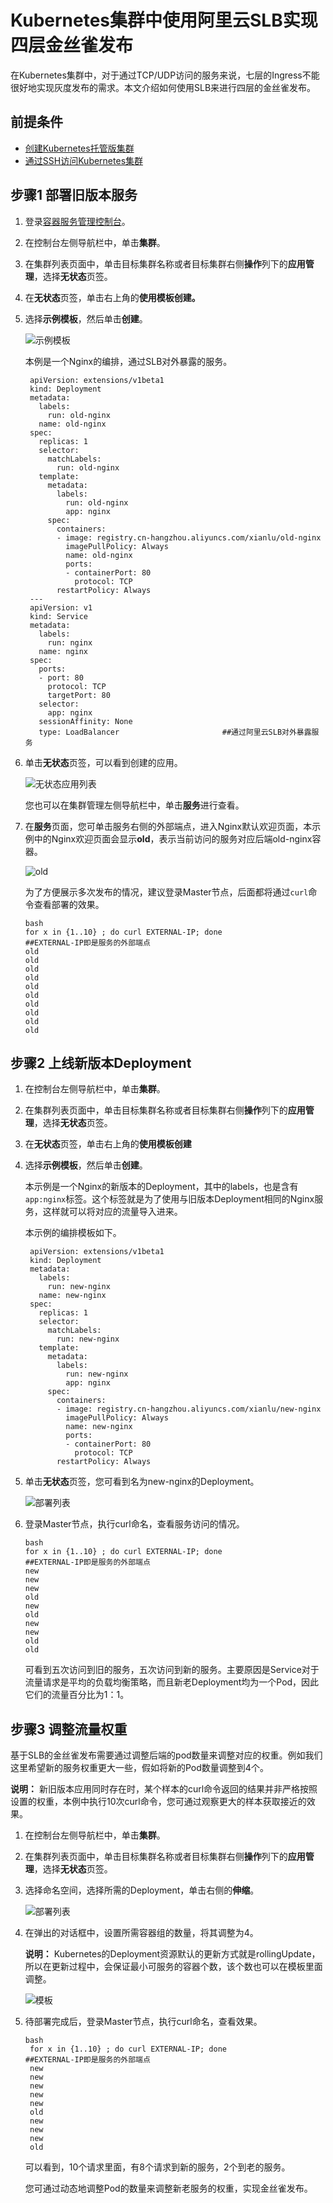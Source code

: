 # Kubernetes集群中使用阿里云SLB实现四层金丝雀发布

在Kubernetes集群中，对于通过TCP/UDP访问的服务来说，七层的Ingress不能很好地实现灰度发布的需求。本文介绍如何使用SLB来进行四层的金丝雀发布。

## 前提条件

-   [创建Kubernetes托管版集群](/cn.zh-CN/Kubernetes集群用户指南/集群管理/创建集群/创建Kubernetes托管版集群.md)
-   [通过SSH访问Kubernetes集群](/cn.zh-CN/Kubernetes集群用户指南/集群管理/连接集群/通过SSH访问Kubernetes集群.md)

## 步骤1 部署旧版本服务

1.  登录[容器服务管理控制台](https://cs.console.aliyun.com)。

2.  在控制台左侧导航栏中，单击**集群**。

3.  在集群列表页面中，单击目标集群名称或者目标集群右侧**操作**列下的**应用管理**，选择**无状态**页签。

4.  在**无状态**页签，单击右上角的**使用模板创建。**

5.  选择**示例模板**，然后单击**创建**。

    ![示例模板](https://static-aliyun-doc.oss-accelerate.aliyuncs.com/assets/img/zh-CN/1395659951/p148094.png)

    本例是一个Nginx的编排，通过SLB对外暴露的服务。

    ```
     apiVersion: extensions/v1beta1
     kind: Deployment
     metadata:
       labels:
         run: old-nginx
       name: old-nginx
     spec:
       replicas: 1
       selector:
         matchLabels:
           run: old-nginx
       template:
         metadata:
           labels:
             run: old-nginx
             app: nginx
         spec:
           containers:
           - image: registry.cn-hangzhou.aliyuncs.com/xianlu/old-nginx
             imagePullPolicy: Always
             name: old-nginx
             ports:
             - containerPort: 80
               protocol: TCP
           restartPolicy: Always
     ---
     apiVersion: v1
     kind: Service
     metadata:
       labels:
         run: nginx
       name: nginx
     spec:
       ports:
       - port: 80
         protocol: TCP
         targetPort: 80
       selector:
         app: nginx
       sessionAffinity: None
       type: LoadBalancer                       ##通过阿里云SLB对外暴露服务
    ```

6.  单击**无状态**页签，可以看到创建的应用。

    ![无状态应用列表](https://static-aliyun-doc.oss-accelerate.aliyuncs.com/assets/img/zh-CN/2395659951/p148100.png)

    您也可以在集群管理左侧导航栏中，单击**服务**进行查看。

7.  在**服务**页面，您可单击服务右侧的外部端点，进入Nginx默认欢迎页面，本示例中的Nginx欢迎页面会显示**old**，表示当前访问的服务对应后端old-nginx容器。

    ![old](https://static-aliyun-doc.oss-accelerate.aliyuncs.com/assets/img/zh-CN/2395659951/p9939.png)

    为了方便展示多次发布的情况，建议登录Master节点，后面都将通过`curl`命令查看部署的效果。

    ```
    bash  
    for x in {1..10} ; do curl EXTERNAL-IP; done                    ##EXTERNAL-IP即是服务的外部端点
    old
    old
    old
    old
    old
    old
    old
    old
    old
    old
    ```


## 步骤2 上线新版本Deployment

1.  在控制台左侧导航栏中，单击**集群**。

2.  在集群列表页面中，单击目标集群名称或者目标集群右侧**操作**列下的**应用管理**，选择**无状态**页签。

3.  在**无状态**页签，单击右上角的**使用模板创建**

4.  选择**示例模板**，然后单击**创建**。

    本示例是一个Nginx的新版本的Deployment，其中的labels，也是含有`app:nginx`标签。这个标签就是为了使用与旧版本Deployment相同的Nginx服务，这样就可以将对应的流量导入进来。

    本示例的编排模板如下。

    ```
     apiVersion: extensions/v1beta1
     kind: Deployment
     metadata:
       labels:
         run: new-nginx
       name: new-nginx
     spec:
       replicas: 1
       selector:
         matchLabels:
           run: new-nginx
       template:
         metadata:
           labels:
             run: new-nginx
             app: nginx
         spec:
           containers:
           - image: registry.cn-hangzhou.aliyuncs.com/xianlu/new-nginx
             imagePullPolicy: Always
             name: new-nginx
             ports:
             - containerPort: 80
               protocol: TCP
           restartPolicy: Always
    ```

5.  单击**无状态**页签，您可看到名为new-nginx的Deployment。

    ![部署列表](https://static-aliyun-doc.oss-accelerate.aliyuncs.com/assets/img/zh-CN/2395659951/p9941.png)

6.  登录Master节点，执行curl命名，查看服务访问的情况。

    ```
    bash  
    for x in {1..10} ; do curl EXTERNAL-IP; done                    ##EXTERNAL-IP即是服务的外部端点
    new
    new
    new
    old
    new
    old
    new
    new
    old
    old
    ```

    可看到五次访问到旧的服务，五次访问到新的服务。主要原因是Service对于流量请求是平均的负载均衡策略，而且新老Deployment均为一个Pod，因此它们的流量百分比为1：1。


## 步骤3 调整流量权重

基于SLB的金丝雀发布需要通过调整后端的pod数量来调整对应的权重。例如我们这里希望新的服务权重更大一些，假如将新的Pod数量调整到4个。

**说明：** 新旧版本应用同时存在时，某个样本的curl命令返回的结果并非严格按照设置的权重，本例中执行10次curl命令，您可通过观察更大的样本获取接近的效果。

1.  在控制台左侧导航栏中，单击**集群**。

2.  在集群列表页面中，单击目标集群名称或者目标集群右侧**操作**列下的**应用管理**，选择**无状态**页签。

3.  选择命名空间，选择所需的Deployment，单击右侧的**伸缩**。

    ![部署列表](https://static-aliyun-doc.oss-accelerate.aliyuncs.com/assets/img/zh-CN/2395659951/p9942.png)

4.  在弹出的对话框中，设置所需容器组的数量，将其调整为4。

    **说明：** Kubernetes的Deployment资源默认的更新方式就是rollingUpdate，所以在更新过程中，会保证最小可服务的容器个数，该个数也可以在模板里面调整。

    ![模板](https://static-aliyun-doc.oss-accelerate.aliyuncs.com/assets/img/zh-CN/2395659951/p9943.png)

5.  待部署完成后，登录Master节点，执行curl命名，查看效果。

    ```
    bash  
     for x in {1..10} ; do curl EXTERNAL-IP; done                    ##EXTERNAL-IP即是服务的外部端点
     new
     new
     new
     new
     new
     old
     new
     new
     new
     old
    ```

    可以看到，10个请求里面，有8个请求到新的服务，2个到老的服务。

    您可通过动态地调整Pod的数量来调整新老服务的权重，实现金丝雀发布。


